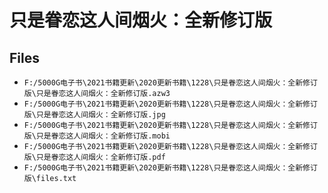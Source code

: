 # 只是眷恋这人间烟火：全新修订版

## Files

- `F:/5000G电子书\2021书籍更新\2020更新书籍\1228\只是眷恋这人间烟火：全新修订版\只是眷恋这人间烟火：全新修订版.azw3`
- `F:/5000G电子书\2021书籍更新\2020更新书籍\1228\只是眷恋这人间烟火：全新修订版\只是眷恋这人间烟火：全新修订版.jpg`
- `F:/5000G电子书\2021书籍更新\2020更新书籍\1228\只是眷恋这人间烟火：全新修订版\只是眷恋这人间烟火：全新修订版.mobi`
- `F:/5000G电子书\2021书籍更新\2020更新书籍\1228\只是眷恋这人间烟火：全新修订版\只是眷恋这人间烟火：全新修订版.pdf`
- `F:/5000G电子书\2021书籍更新\2020更新书籍\1228\只是眷恋这人间烟火：全新修订版\files.txt`
